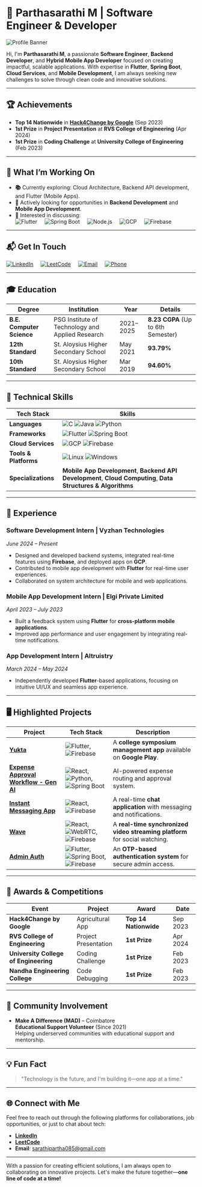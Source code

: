 # 🌟 **Parthasarathi M | Software Engineer & Developer**

![Profile Banner](https://via.placeholder.com/1200x300?text=Parthasarathi+M+GitHub+Profile)

Hi, I'm **Parthasarathi M**, a passionate **Software Engineer**, **Backend Developer**, and **Hybrid Mobile App Developer** focused on creating impactful, scalable applications. With expertise in **Flutter**, **Spring Boot**, **Cloud Services**, and **Mobile Development**, I am always seeking new challenges to solve through clean code and innovative solutions.

---

## 🏆 **Achievements**

- **Top 14 Nationwide** in **[Hack4Change by Google](https://developers.google.com/community/hack4change)** (Sep 2023)  
- **1st Prize** in **Project Presentation** at **RVS College of Engineering** (Apr 2024)  
- **1st Prize** in **Coding Challenge** at **University College of Engineering** (Feb 2023)

---

## 🚀 **What I’m Working On**

- **📚** Currently exploring: Cloud Architecture, Backend API development, and Flutter (Mobile Apps).  
- **💼** Actively looking for opportunities in **Backend Development** and **Mobile App Development**.
- **💬** Interested in discussing:  
  ![Flutter](https://img.shields.io/badge/Flutter-%2302569B.svg?&style=flat&logo=flutter&logoColor=white) &nbsp;&nbsp;&nbsp; 
  ![Spring Boot](https://img.shields.io/badge/Spring_Boot-%236DB33F.svg?&style=flat&logo=springboot&logoColor=white) &nbsp;&nbsp;&nbsp; 
  ![Node.js](https://img.shields.io/badge/Node.js-%2361DAFB.svg?&style=flat&logo=node.js&logoColor=white) &nbsp;&nbsp;&nbsp; 
  ![GCP](https://img.shields.io/badge/GCP-%234285F4.svg?&style=flat&logo=googlecloud&logoColor=white) &nbsp;&nbsp;&nbsp;
  ![Firebase](https://img.shields.io/badge/Firebase-%23039BE5.svg?&style=flat&logo=firebase&logoColor=white)

---

## 📬 **Get In Touch**

[![LinkedIn](https://img.shields.io/badge/LinkedIn-%230A66C2?style=flat&logo=linkedin&logoColor=white)](https://www.linkedin.com/in/sarathipartha085/) &nbsp;&nbsp;&nbsp; 
[![LeetCode](https://img.shields.io/badge/LeetCode-FFA116?style=flat&logo=leetcode&logoColor=white)](https://leetcode.com/u/sarathipartha085/) &nbsp;&nbsp;&nbsp; 
[![Email](https://img.shields.io/badge/Email-%23D14836?style=flat&logo=gmail&logoColor=white)](mailto:sarathipartha085@gmail.com) &nbsp;&nbsp;&nbsp; 
[![Phone](https://img.shields.io/badge/Phone-%2300A859?style=flat&logo=phone&logoColor=white)](tel:+918144663240)

---

## 🎓 **Education**

| **Degree**               | **Institution**                                  | **Year**    | **Details**                |  
|--------------------------|--------------------------------------------------|-------------|----------------------------|  
| **B.E. Computer Science** | PSG Institute of Technology and Applied Research | 2021–2025   | **8.23 CGPA** (Up to 6th Semester)  
| **12th Standard**         | St. Aloysius Higher Secondary School             | May 2021    | **93.79%**  
| **10th Standard**         | St. Aloysius Higher Secondary School             | Mar 2019    | **94.60%**  

---

## 🔧 **Technical Skills**

| **Tech Stack**           | **Skills**                                                                                               |  
|--------------------------|----------------------------------------------------------------------------------------------------------|  
| **Languages**            | ![C](https://img.shields.io/badge/C-%2300599C.svg?&style=flat&logo=c&logoColor=white) ![Java](https://img.shields.io/badge/Java-%23F7B731.svg?&style=flat&logo=java&logoColor=white) ![Python](https://img.shields.io/badge/Python-%2314354C.svg?&style=flat&logo=python&logoColor=white) |  
| **Frameworks**           | ![Flutter](https://img.shields.io/badge/Flutter-%2302569B.svg?&style=flat&logo=flutter&logoColor=white) ![Spring Boot](https://img.shields.io/badge/Spring_Boot-%236DB33F.svg?&style=flat&logo=springboot&logoColor=white) |  
| **Cloud Services**       | ![GCP](https://img.shields.io/badge/GCP-%234285F4.svg?&style=flat&logo=googlecloud&logoColor=white) ![Firebase](https://img.shields.io/badge/Firebase-%23039BE5.svg?&style=flat&logo=firebase&logoColor=white) |  
| **Tools & Platforms**    | ![Linux](https://img.shields.io/badge/Linux-%23FCC624.svg?&style=flat&logo=linux&logoColor=black) ![Windows](https://img.shields.io/badge/Windows-%23007ACC.svg?&style=flat&logo=windows&logoColor=white) |  
| **Specializations**      | **Mobile App Development**, **Backend API Development**, **Cloud Computing**, **Data Structures & Algorithms** |  

---

## 💼 **Experience**

### **Software Development Intern** | **Vyzhan Technologies**  
*June 2024 – Present*  
- Designed and developed backend systems, integrated real-time features using **Firebase**, and deployed apps on **GCP**.
- Contributed to mobile app development with **Flutter** for real-time user experiences.
- Collaborated on system architecture for mobile and web applications.

### **Mobile App Development Intern** | **Elgi Private Limited**  
*April 2023 – July 2023*  
- Built a feedback system using **Flutter** for **cross-platform mobile applications**.
- Improved app performance and user engagement by integrating real-time notifications.

### **App Development Intern** | **Altruistry**  
*March 2024 – May 2024*  
- Independently developed **Flutter**-based applications, focusing on intuitive UI/UX and seamless app experience.

---

## 🖥️ **Highlighted Projects**

| **Project**                                          | **Tech Stack**                                                                                               | **Description**                                               |  
|------------------------------------------------------|--------------------------------------------------------------------------------------------------------------|---------------------------------------------------------------|  
| **[Yukta](https://play.google.com/store/apps/details?id=com.example.yukta)**  | ![Flutter](https://img.shields.io/badge/Flutter-%2302569B.svg?&style=flat&logo=flutter&logoColor=white), ![Firebase](https://img.shields.io/badge/Firebase-%23039BE5.svg?&style=flat&logo=firebase&logoColor=white) | A **college symposium management app** available on **Google Play**. |  
| **[Expense Approval Workflow - Gen AI](https://github.com/sarathipartha085/Expense-Approval-Workflow-use-case)** | ![React](https://img.shields.io/badge/React-%2302569B.svg?&style=flat&logo=react&logoColor=white), ![Python](https://img.shields.io/badge/Python-%2314354C.svg?&style=flat&logo=python&logoColor=white), ![Spring Boot](https://img.shields.io/badge/Spring_Boot-%236DB33F.svg?&style=flat&logo=springboot&logoColor=white) | AI-powered expense routing and approval system. |  
| **[Instant Messaging App](https://github.com/sarathipartha085/Instant-Messaging-App)**                            | ![React](https://img.shields.io/badge/React-%2302569B.svg?&style=flat&logo=react&logoColor=white), ![Firebase](https://img.shields.io/badge/Firebase-%23039BE5.svg?&style=flat&logo=firebase&logoColor=white) | A real-time **chat application** with messaging and notifications. |  
| **[Wave](#)** | ![React](https://img.shields.io/badge/React-%2302569B.svg?&style=flat&logo=react&logoColor=white), ![WebRTC](https://img.shields.io/badge/WebRTC-%23F3F3F3.svg?&style=flat&logo=webrtc&logoColor=black), ![Firebase](https://img.shields.io/badge/Firebase-%23039BE5.svg?&style=flat&logo=firebase&logoColor=white) | A **real-time synchronized video streaming platform** for social watching. |  
| **[Admin Auth](#)** | ![Flutter](https://img.shields.io/badge/Flutter-%2302569B.svg?&style=flat&logo=flutter&logoColor=white), ![Spring Boot](https://img.shields.io/badge/Spring_Boot-%236DB33F.svg?&style=flat&logo=springboot&logoColor=white), ![Firebase](https://img.shields.io/badge/Firebase-%23039BE5.svg?&style=flat&logo=firebase&logoColor=white) | An **OTP-based authentication system** for secure admin access. |  

---

## 🏅 **Awards & Competitions**

| **Event**                           | **Project**           | **Award**               | **Date**    |  
|-------------------------------------|-----------------------|-------------------------|-------------|  
| **Hack4Change by Google**           | Agricultural App      | **Top 14 Nationwide**   | Sep 2023    |  
| **RVS College of Engineering**      | Project Presentation  | **1st Prize**           | Apr 2024    |  
| **University College of Engineering** | Coding Challenge      | **1st Prize**           | Feb 2023    |  
| **Nandha Engineering College**      | Code Debugging        | **1st Prize**           | Feb 2023    |  

---

## 🤝 **Community Involvement**

- **Make A Difference (MAD)** – Coimbatore  
  **Educational Support Volunteer** (Since 2021)  
  Helping underserved communities with educational support and mentorship.  

---

## 💡 **Fun Fact**

> "Technology is the future, and I'm building it—one app at a time."

---

## 🌐 **Connect with Me**
Feel free to reach out through the following platforms for collaborations, job opportunities, or just to chat about tech:
- **[LinkedIn](https://www.linkedin.com/in/sarathipartha085/)**  
- **[LeetCode](https://leetcode.com/u/sarathipartha085/)**  
- **Email**: sarathipartha085@gmail.com  

---

With a passion for creating efficient solutions, I am always open to collaborating on innovative projects. Let's make the future together—**one line of code at a time!**
